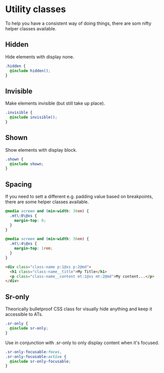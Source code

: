# Utility classes

To help you have a consistent way of doing things, there are som nifty helper
classes available.

## Hidden

Hide elements with display none.

```scss
.hidden {
  @include hidden();
}
```

## Invisible

Make elements invisible (but still take up place).

```scss
.invisible {
  @include invisible();
}
```

## Shown

Show elements with display block.

```scss
.shown {
  @include shown;
}
```

## Spacing

If you need to sett a different e.g. padding value based on breakpoints, there
are some helper classes available.

```scss
@media screen and (min-width: 36em) {
  .mt\:0\@xs {
    margin-top: 0;
  }
}

@media screen and (min-width: 36em) {
  .mt\:4\@xs {
    margin-top: 1rem;
  }
}
```

```html
<div class="class-name p:1@xs p:2@md">
  <h1 class="class-name__title">My Title</h1>
  <p class="class-name__content mt:1@xs mt:2@md">My content...</p>
</div>
```

## Sr-only

Theorically bulletproof CSS class for visually hide anything and keep it
accessible to ATs.

```scss
.sr-only {
  @include sr-only;
}
```

Use in conjunction with .sr-only to only display content when it's focused.

```scss
.sr-only-focusable:focus,
.sr-only-focusable:active {
  @include sr-only-focusable;
}
```
